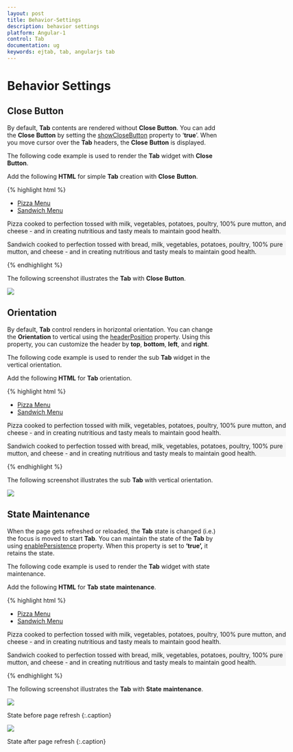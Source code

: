```yaml
---
layout: post
title: Behavior-Settings
description: behavior settings
platform: Angular-1
control: Tab
documentation: ug
keywords: ejtab, tab, angularjs tab 
---
```


# Behavior Settings

## Close Button

By default, **Tab** contents are rendered without **Close Button**. You can add the **Close** **Button** by setting the [showCloseButton](https://help.syncfusion.com/api/js/ejtab#members:showclosebutton) property to ‘**true**’. When you move cursor over the **Tab** headers, the **Close** **Button** is displayed.   

The following code example is used to render the **Tab** widget with **Close** **Button**.

Add the following **HTML** for simple **Tab** creation with **Close** **Button**.

{% highlight html %}

<div id="dishtype" style="width: 650px" ej-tab e-showclosebutton="true">
    <ul>
        <li><a href="#pizza">Pizza Menu</a></li>
        <li><a href="#sandwich">Sandwich Menu</a></li>
    </ul>
    <div id="pizza" style="background-color: #F5F5F5">
        <!--Food item description-->
        <p>Pizza cooked to perfection tossed with milk, vegetables, potatoes, poultry, 100% pure mutton, and cheese - and in creating nutritious and tasty meals to maintain good health.</p>
    </div>
    <div id="sandwich" style="background-color: #F5F5F5">
        <!--dish description-->
        <p>Sandwich cooked to perfection tossed with bread, milk, vegetables, potatoes, poultry, 100% pure mutton, and cheese - and in creating nutritious and tasty meals to maintain good health.</p>
    </div>
</div>

{% endhighlight %}

The following screenshot illustrates the **Tab** with **Close** **Button**. 

![](/js/Tab/Behavior-Settings_images/Behavior-Settings_img1.png) 

## Orientation

By default, **Tab** control renders in horizontal orientation. You can change the **Orientation** to vertical using the [headerPosition](https://help.syncfusion.com/api/js/ejtab#members:headerposition) property. Using  this property, you can customize the header by **top**, **bottom**, **left**, and **right**.

The following code example is used to render the sub **Tab** widget in the vertical orientation. 

Add the following **HTML** for **Tab** orientation.

{% highlight html %}

<div id="dishtype" style="width: 650px" ej-tab e-height="220px" e-headerposition="left">
    <ul>
        <li><a href="#pizza">Pizza Menu</a></li>
        <li><a href="#sandwich">Sandwich Menu</a></li>
    </ul>
    <div id="pizza" style="background-color: #F5F5F5">
        <!--Food item description-->
        <p>Pizza cooked to perfection tossed with milk, vegetables, potatoes, poultry, 100% pure mutton, and cheese - and in creating nutritious and tasty meals to maintain good health.</p>
    </div>
    <div id="sandwich" style="background-color: #F5F5F5">
        <!--dish description-->
        <p>Sandwich cooked to perfection tossed with bread, milk, vegetables, potatoes, poultry, 100% pure mutton, and cheese - and in creating nutritious and tasty meals to maintain good health.</p>
    </div>
</div>

{% endhighlight %}

The following screenshot illustrates the sub **Tab** with vertical orientation. 

![](/js/Tab/Behavior-Settings_images/Behavior-Settings_img2.png) 

## State Maintenance

When the page gets refreshed or reloaded, the **Tab** state is changed (i.e.) the focus is moved to start **Tab**. You can maintain the state of the **Tab** by using [enablePersistence](https://help.syncfusion.com/api/js/ejtab#members:enablepersistence) property. When this property is set to **‘true’,** it retains the state. 

The following code example is used to render the **Tab** widget with state maintenance. 

Add the following **HTML** for **Tab** **state** **maintenance**.

{% highlight html %}

<div id="dishtype" style="width: 650px" ej-tab e-enablepersistence="true">
    <ul>
        <li><a href="#pizza">Pizza Menu</a></li>
        <li><a href="#sandwich">Sandwich Menu</a></li>
    </ul>
    <div id="pizza" style="background-color: #F5F5F5">
        <!--Food item description-->
        <p>Pizza cooked to perfection tossed with milk, vegetables, potatoes, poultry, 100% pure mutton, and cheese - and in creating nutritious and tasty meals to maintain good health.</p>
    </div>
    <div id="sandwich" style="background-color: #F5F5F5">
        <!--dish description-->
        <p>Sandwich cooked to perfection tossed with bread, milk, vegetables, potatoes, poultry, 100% pure mutton, and cheese - and in creating nutritious and tasty meals to maintain good health.</p>
    </div>
</div>

{% endhighlight %}

The following screenshot illustrates the **Tab** with **State** **maintenance**.

![](/js/Tab/Behavior-Settings_images/Behavior-Settings_img3.png)

State before page refresh
{:.caption}

![](/js/Tab/Behavior-Settings_images/Behavior-Settings_img4.png)

State after page refresh
{:.caption}
